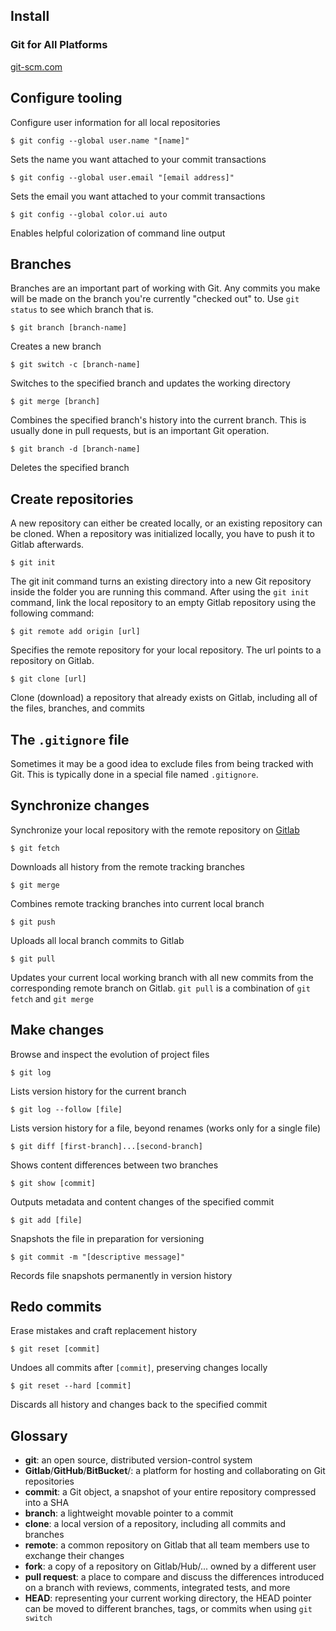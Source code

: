 ## Install

### Git for All Platforms

[git-scm.com](https://git-scm.com)

## Configure tooling

Configure user information for all local repositories

```$ git config --global user.name "[name]"```

Sets the name you want attached to your commit transactions

```$ git config --global user.email "[email address]"```

Sets the email you want attached to your commit transactions

```$ git config --global color.ui auto```

Enables helpful colorization of command line output

## Branches

Branches are an important part of working with Git. Any commits you make will be made on the branch you're currently "checked out" to. Use `git status` to see which branch that is.

```$ git branch [branch-name]```

Creates a new branch

```$ git switch -c [branch-name]```

Switches to the specified branch and updates the working directory

```$ git merge [branch]```

Combines the specified branch's history into the current branch. This is usually done in pull requests, but is an important Git operation.

```$ git branch -d [branch-name]```

Deletes the specified branch

## Create repositories

A new repository can either be created locally, or an existing repository can be cloned. When a repository was initialized locally, you have to push it to Gitlab afterwards.

```$ git init```

The git init command turns an existing directory into a new Git repository inside the folder you are running this command. After using the `git init` command, link the local repository to an empty Gitlab repository using the following command:

```$ git remote add origin [url]```

Specifies the remote repository for your local repository. The url points to a repository on Gitlab.

```$ git clone [url]```

Clone (download) a repository that already exists on Gitlab, including all of the files, branches, and commits

## The `.gitignore` file

Sometimes it may be a good idea to exclude files from being tracked with Git. This is typically done in a special file named `.gitignore`.

## Synchronize changes

Synchronize your local repository with the remote repository on [Gitlab](https://repo.creditas.cz/git)

```$ git fetch```

Downloads all history from the remote tracking branches

```$ git merge```

Combines remote tracking branches into current local branch

```$ git push```

Uploads all local branch commits to Gitlab

```$ git pull```

Updates your current local working branch with all new commits from the corresponding remote branch on Gitlab. `git pull` is a combination of `git fetch` and `git merge`

## Make changes

Browse and inspect the evolution of project files

```$ git log```

Lists version history for the current branch

```$ git log --follow [file]```

Lists version history for a file, beyond renames (works only for a single file)

```$ git diff [first-branch]...[second-branch]```

Shows content differences between two branches

```$ git show [commit]```

Outputs metadata and content changes of the specified commit

```$ git add [file]```

Snapshots the file in preparation for versioning

```$ git commit -m "[descriptive message]"```

Records file snapshots permanently in version history

## Redo commits

Erase mistakes and craft replacement history

```$ git reset [commit]```

Undoes all commits after `[commit]`, preserving changes locally

```$ git reset --hard [commit]```

Discards all history and changes back to the specified commit

## Glossary

- **git**: an open source, distributed version-control system
- **Gitlab**/**GitHub**/**BitBucket**/: a platform for hosting and collaborating on Git repositories
- **commit**: a Git object, a snapshot of your entire repository compressed into a SHA
- **branch**: a lightweight movable pointer to a commit
- **clone**: a local version of a repository, including all commits and branches
- **remote**: a common repository on Gitlab that all team members use to exchange their changes
- **fork**: a copy of a repository on Gitlab/Hub/... owned by a different user
- **pull request**: a place to compare and discuss the differences introduced on a branch with reviews, comments, integrated tests, and more
- **HEAD**: representing your current working directory, the HEAD pointer can be moved to different branches, tags, or commits when using `git switch`
